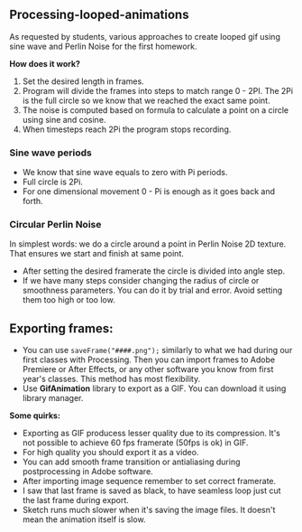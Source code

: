 ## Processing-looped-animations
As requested by students, various approaches to create looped gif using sine wave and Perlin Noise for the first homework. 

**How does it work?**
1. Set the desired length in frames.
2. Program will divide the frames into steps to match range 0 - 2PI. The 2Pi is the full circle so we know that we reached the exact same point. 
3. The noise is computed based on formula to calculate a point on a circle using sine and cosine.
4. When timesteps reach 2Pi the program stops recording.

### Sine wave periods
- We know that sine wave equals to zero with Pi periods.
- Full circle is 2Pi.
- For one dimensional movement 0 - Pi is enough as it goes back and forth.

### Circular Perlin Noise
In simplest words: we do a circle around a point in Perlin Noise 2D texture. That ensures we start and finish at same point.
- After setting the desired framerate the circle is divided into angle step.
- If we have many steps consider changing the radius of circle or smoothness parameters. You can do it by trial and error. Avoid setting them too high or too low.

## Exporting frames:
- You can use `saveFrame("####.png");` similarly to what we had during our first classes with Processing. Then you can import frames to Adobe Premiere or After Effects, or any other software you know from first year's classes. This method has most flexibility.
- Use **GifAnimation** library to export as a GIF. You can download it using library manager.

**Some quirks:**
- Exporting as GIF producess lesser quality due to its compression. It's not possible to achieve 60 fps framerate (50fps is ok) in GIF.
- For high quality you should export it as a video.
- You can add smooth frame transition or antialiasing during postprocessing in Adobe software.
- After importing image sequence remember to set correct framerate.
- I saw that last frame is saved as black, to have seamless loop just cut the last frame during export.
- Sketch runs much slower when it's saving the image files. It doesn't mean the animation itself is slow.